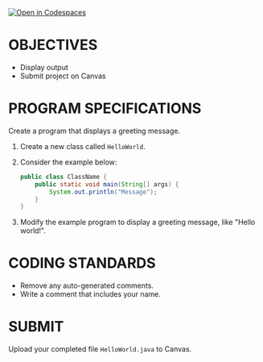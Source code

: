 [![Open in Codespaces](https://classroom.github.com/assets/launch-codespace-2972f46106e565e64193e422d61a12cf1da4916b45550586e14ef0a7c637dd04.svg)](https://classroom.github.com/open-in-codespaces?assignment_repo_id=18096689)
# OBJECTIVES
- Display output  
- Submit project on Canvas  

# PROGRAM SPECIFICATIONS
Create a program that displays a greeting message.  

1. Create a new class called `HelloWorld`.  
2. Consider the example below:  

   ```java
   public class ClassName {
       public static void main(String[] args) {
           System.out.println("Message");
       }
   }
   ```
3. Modify the example program to display a greeting message, like "Hello world!".
# CODING STANDARDS
- Remove any auto-generated comments.
- Write a comment that includes your name.
# SUBMIT
Upload your completed file `HelloWorld.java` to Canvas.
